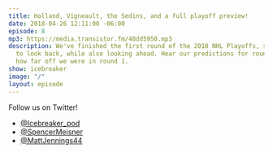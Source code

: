 ```yaml
---
title: Holland, Vigneault, the Sedins, and a full playoff preview!
date: 2018-04-26 12:11:00 -06:00
episode: 8
mp3: https://media.transistor.fm/48dd5950.mp3
description: We've finished the first round of the 2018 NHL Playoffs, so its time
  to look back, while also looking ahead. Hear our predictions for round 2, and see
  how far off we were in round 1.
show: icebreaker
image: "/"
layout: episode
---
```


Follow us on Twitter!

* [@Icebreaker_pod](https://twitter.com/icebreaker_pod)
* [@SpencerMeisner](https://twitter.com/spencermeisner)
* [@MattJennings44](https://twitter.com/mattjennings44)
